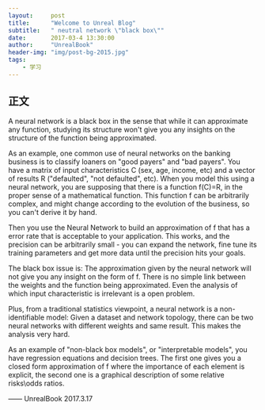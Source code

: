 ```yaml
---
layout:     post
title:      "Welcome to Unreal Blog"
subtitle:   " neutral network \"black box\""
date:       2017-03-4 13:30:00
author:     "UnrealBook"
header-img: "img/post-bg-2015.jpg"
tags:
    - 学习
---
```



## 正文

A neural network is a black box in the sense that while it can approximate any function, studying its structure won't give you any insights on the structure of the function being approximated.

As an example, one common use of neural networks on the banking business is to classify loaners on "good payers" and "bad payers". You have a matrix of input characteristics C (sex, age, income, etc) and a vector of results R ("defaulted", "not defaulted", etc). When you model this using a neural network, you are supposing that there is a function f(C)=R, in the proper sense of a mathematical function. This function f can be arbitrarily complex, and might change according to the evolution of the business, so you can't derive it by hand.

Then you use the Neural Network to build an approximation of f that has a error rate that is acceptable to your application. This works, and the precision can be arbitrarily small - you can expand the network, fine tune its training parameters and get more data until the precision hits your goals.

The black box issue is: The approximation given by the neural network will not give you any insight on the form of f. There is no simple link between the weights and the function being approximated. Even the analysis of which input characteristic is irrelevant is a open problem.

Plus, from a traditional statistics viewpoint, a neural network is a non-identifiable model: Given a dataset and network topology, there can be two neural networks with different weights and same result. This makes the analysis very hard.

As an example of "non-black box models", or "interpretable models", you have regression equations and decision trees. The first one gives you a closed form approximation of f where the importance of each element is explicit, the second one is a graphical description of some relative risks\odds ratios.

—— UnrealBook 2017.3.17
